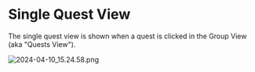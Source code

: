 # Single Quest View

The single quest view is shown when a quest is clicked in the Group View (aka "Quests View").

![2024-04-10_15.24.58.png](2024-04-10_15.24.58.png)



